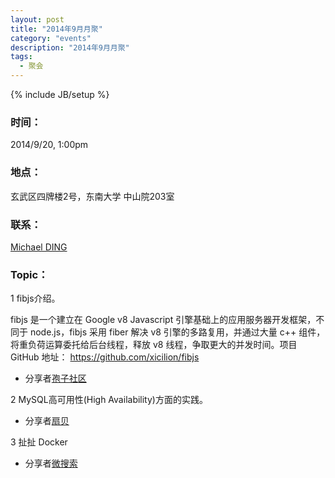 ```yaml
---
layout: post
title: "2014年9月月聚"
category: "events"
description: "2014年9月月聚"
tags:
  - 聚会
---
```

{% include JB/setup %}

### 时间：
2014/9/20, 1:00pm

### 地点：
玄武区四牌楼2号，东南大学 中山院203室

### 联系：
[Michael DING][michael-ding]

### Topic：

1 fibjs介绍。

fibjs 是一个建立在 Google v8 Javascript 引擎基础上的应用服务器开发框架，不同于 node.js，fibjs 采用 fiber 解决 v8 引擎的多路复用，并通过大量 c++ 组件，将重负荷运算委托给后台线程，释放 v8 线程，争取更大的并发时间。项目 GitHub 地址： https://github.com/xicilion/fibjs

* 分享者[孢子社区][baoz]

2 MySQL高可用性(High Availability)方面的实践。

* 分享者[扇贝][shanbay]

3 扯扯 Docker

* 分享者[微搜索][tinysou]

[michael-ding]:https://github.com/yandy
[baoz]:http://baoz.me/
[shanbay]:http://www.shanbay.com/
[tinysou]:http://tinysou.com
